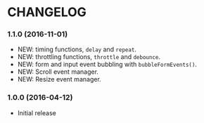 # CHANGELOG

### 1.1.0 (2016-11-01)

- NEW: timing functions, `delay` and `repeat`.
- NEW: throttling functions, `throttle` and `debounce`.
- NEW: form and input event bubbling with `bubbleFormEvents()`.
- NEW: Scroll event manager.
- NEW: Resize event manager.

### 1.0.0 (2016-04-12)

- Initial release
